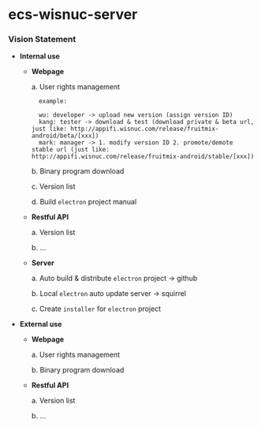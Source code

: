 # ecs-wisnuc-server

### Vision Statement<p>
+ **Internal use**<p>
  - **Webpage**<p>
    a. User rights management<p>
    ```
      example:

      wu: developer -> upload new version (assign version ID)
      kang: tester -> download & test (download private & beta url, just like: http://appifi.wisnuc.com/release/fruitmix-android/beta/[xxx])
      mark: manager -> 1. modify version ID 2. promote/demote stable url (just like: http://appifi.wisnuc.com/release/fruitmix-android/stable/[xxx])
    ```
    b. Binary program download<p>
    c. Version list<p>
    d. Build `electron` project manual<p>
    
    
  - **Restful API**<p>
    a. Version list<p>
    b. ...<p>
    
    
  - **Server**<p>
    a. Auto build & distribute `electron` project -> github<p>
    b. Local `electron` auto update server -> squirrel<p>
    c. Create `installer` for `electron` project<p>
    
  
+ **External use**<p>
  - **Webpage**<p>
    a. User rights management<p>
    b. Binary program download<p>
    
    
  - **Restful API**<p>
    a. Version list<p>
    b. ...<p>
